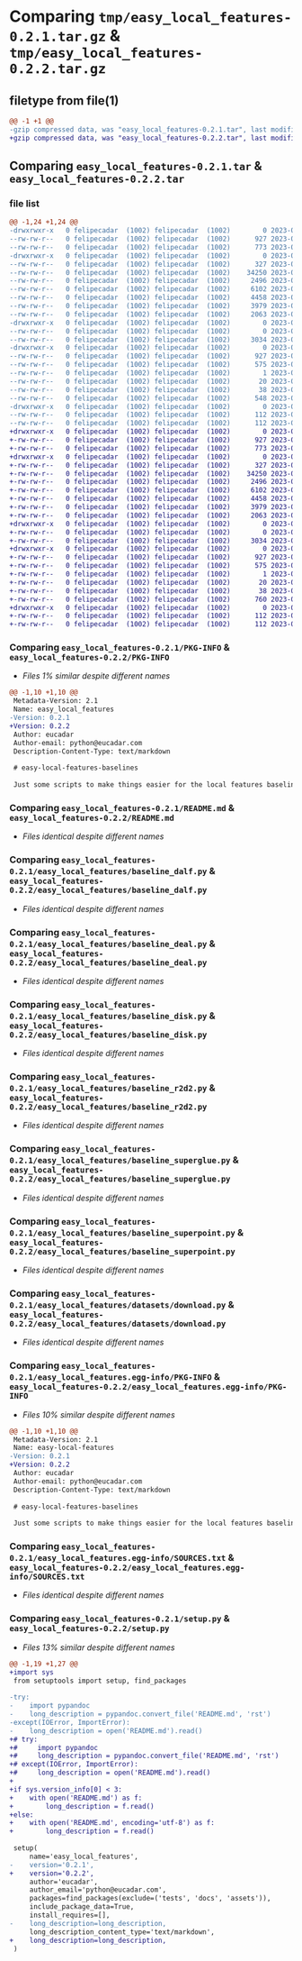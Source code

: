 # Comparing `tmp/easy_local_features-0.2.1.tar.gz` & `tmp/easy_local_features-0.2.2.tar.gz`

## filetype from file(1)

```diff
@@ -1 +1 @@
-gzip compressed data, was "easy_local_features-0.2.1.tar", last modified: Mon Jun 12 16:09:28 2023, max compression
+gzip compressed data, was "easy_local_features-0.2.2.tar", last modified: Mon Jun 12 16:13:21 2023, max compression
```

## Comparing `easy_local_features-0.2.1.tar` & `easy_local_features-0.2.2.tar`

### file list

```diff
@@ -1,24 +1,24 @@
-drwxrwxr-x   0 felipecadar  (1002) felipecadar  (1002)        0 2023-06-12 16:09:28.761359 easy_local_features-0.2.1/
--rw-rw-r--   0 felipecadar  (1002) felipecadar  (1002)      927 2023-06-12 16:09:28.761359 easy_local_features-0.2.1/PKG-INFO
--rw-rw-r--   0 felipecadar  (1002) felipecadar  (1002)      773 2023-06-12 16:04:27.000000 easy_local_features-0.2.1/README.md
-drwxrwxr-x   0 felipecadar  (1002) felipecadar  (1002)        0 2023-06-12 16:09:28.757359 easy_local_features-0.2.1/easy_local_features/
--rw-rw-r--   0 felipecadar  (1002) felipecadar  (1002)      327 2023-06-12 16:00:57.000000 easy_local_features-0.2.1/easy_local_features/__init__.py
--rw-rw-r--   0 felipecadar  (1002) felipecadar  (1002)    34250 2023-06-12 15:41:05.000000 easy_local_features-0.2.1/easy_local_features/baseline_dalf.py
--rw-rw-r--   0 felipecadar  (1002) felipecadar  (1002)     2496 2023-06-12 15:18:17.000000 easy_local_features-0.2.1/easy_local_features/baseline_deal.py
--rw-rw-r--   0 felipecadar  (1002) felipecadar  (1002)     6102 2023-06-09 08:29:10.000000 easy_local_features-0.2.1/easy_local_features/baseline_disk.py
--rw-rw-r--   0 felipecadar  (1002) felipecadar  (1002)     4458 2023-06-09 08:29:10.000000 easy_local_features-0.2.1/easy_local_features/baseline_r2d2.py
--rw-rw-r--   0 felipecadar  (1002) felipecadar  (1002)     3979 2023-06-09 08:29:10.000000 easy_local_features-0.2.1/easy_local_features/baseline_superglue.py
--rw-rw-r--   0 felipecadar  (1002) felipecadar  (1002)     2063 2023-06-09 08:29:10.000000 easy_local_features-0.2.1/easy_local_features/baseline_superpoint.py
-drwxrwxr-x   0 felipecadar  (1002) felipecadar  (1002)        0 2023-06-12 16:09:28.761359 easy_local_features-0.2.1/easy_local_features/datasets/
--rw-rw-r--   0 felipecadar  (1002) felipecadar  (1002)        0 2023-06-12 07:43:29.000000 easy_local_features-0.2.1/easy_local_features/datasets/__init__.py
--rw-rw-r--   0 felipecadar  (1002) felipecadar  (1002)     3034 2023-06-12 07:45:31.000000 easy_local_features-0.2.1/easy_local_features/datasets/download.py
-drwxrwxr-x   0 felipecadar  (1002) felipecadar  (1002)        0 2023-06-12 16:09:28.757359 easy_local_features-0.2.1/easy_local_features.egg-info/
--rw-rw-r--   0 felipecadar  (1002) felipecadar  (1002)      927 2023-06-12 16:09:28.000000 easy_local_features-0.2.1/easy_local_features.egg-info/PKG-INFO
--rw-rw-r--   0 felipecadar  (1002) felipecadar  (1002)      575 2023-06-12 16:09:28.000000 easy_local_features-0.2.1/easy_local_features.egg-info/SOURCES.txt
--rw-rw-r--   0 felipecadar  (1002) felipecadar  (1002)        1 2023-06-12 16:09:28.000000 easy_local_features-0.2.1/easy_local_features.egg-info/dependency_links.txt
--rw-rw-r--   0 felipecadar  (1002) felipecadar  (1002)       20 2023-06-12 16:09:28.000000 easy_local_features-0.2.1/easy_local_features.egg-info/top_level.txt
--rw-rw-r--   0 felipecadar  (1002) felipecadar  (1002)       38 2023-06-12 16:09:28.761359 easy_local_features-0.2.1/setup.cfg
--rw-rw-r--   0 felipecadar  (1002) felipecadar  (1002)      548 2023-06-12 16:09:23.000000 easy_local_features-0.2.1/setup.py
-drwxrwxr-x   0 felipecadar  (1002) felipecadar  (1002)        0 2023-06-12 16:09:28.761359 easy_local_features-0.2.1/tests/
--rw-rw-r--   0 felipecadar  (1002) felipecadar  (1002)      112 2023-06-12 16:01:43.000000 easy_local_features-0.2.1/tests/test_dalf.py
--rw-rw-r--   0 felipecadar  (1002) felipecadar  (1002)      112 2023-06-12 16:01:22.000000 easy_local_features-0.2.1/tests/test_deal.py
+drwxrwxr-x   0 felipecadar  (1002) felipecadar  (1002)        0 2023-06-12 16:13:21.610086 easy_local_features-0.2.2/
+-rw-rw-r--   0 felipecadar  (1002) felipecadar  (1002)      927 2023-06-12 16:13:21.610086 easy_local_features-0.2.2/PKG-INFO
+-rw-rw-r--   0 felipecadar  (1002) felipecadar  (1002)      773 2023-06-12 16:04:27.000000 easy_local_features-0.2.2/README.md
+drwxrwxr-x   0 felipecadar  (1002) felipecadar  (1002)        0 2023-06-12 16:13:21.610086 easy_local_features-0.2.2/easy_local_features/
+-rw-rw-r--   0 felipecadar  (1002) felipecadar  (1002)      327 2023-06-12 16:00:57.000000 easy_local_features-0.2.2/easy_local_features/__init__.py
+-rw-rw-r--   0 felipecadar  (1002) felipecadar  (1002)    34250 2023-06-12 15:41:05.000000 easy_local_features-0.2.2/easy_local_features/baseline_dalf.py
+-rw-rw-r--   0 felipecadar  (1002) felipecadar  (1002)     2496 2023-06-12 15:18:17.000000 easy_local_features-0.2.2/easy_local_features/baseline_deal.py
+-rw-rw-r--   0 felipecadar  (1002) felipecadar  (1002)     6102 2023-06-09 08:29:10.000000 easy_local_features-0.2.2/easy_local_features/baseline_disk.py
+-rw-rw-r--   0 felipecadar  (1002) felipecadar  (1002)     4458 2023-06-09 08:29:10.000000 easy_local_features-0.2.2/easy_local_features/baseline_r2d2.py
+-rw-rw-r--   0 felipecadar  (1002) felipecadar  (1002)     3979 2023-06-09 08:29:10.000000 easy_local_features-0.2.2/easy_local_features/baseline_superglue.py
+-rw-rw-r--   0 felipecadar  (1002) felipecadar  (1002)     2063 2023-06-09 08:29:10.000000 easy_local_features-0.2.2/easy_local_features/baseline_superpoint.py
+drwxrwxr-x   0 felipecadar  (1002) felipecadar  (1002)        0 2023-06-12 16:13:21.610086 easy_local_features-0.2.2/easy_local_features/datasets/
+-rw-rw-r--   0 felipecadar  (1002) felipecadar  (1002)        0 2023-06-12 07:43:29.000000 easy_local_features-0.2.2/easy_local_features/datasets/__init__.py
+-rw-rw-r--   0 felipecadar  (1002) felipecadar  (1002)     3034 2023-06-12 07:45:31.000000 easy_local_features-0.2.2/easy_local_features/datasets/download.py
+drwxrwxr-x   0 felipecadar  (1002) felipecadar  (1002)        0 2023-06-12 16:13:21.610086 easy_local_features-0.2.2/easy_local_features.egg-info/
+-rw-rw-r--   0 felipecadar  (1002) felipecadar  (1002)      927 2023-06-12 16:13:21.000000 easy_local_features-0.2.2/easy_local_features.egg-info/PKG-INFO
+-rw-rw-r--   0 felipecadar  (1002) felipecadar  (1002)      575 2023-06-12 16:13:21.000000 easy_local_features-0.2.2/easy_local_features.egg-info/SOURCES.txt
+-rw-rw-r--   0 felipecadar  (1002) felipecadar  (1002)        1 2023-06-12 16:13:21.000000 easy_local_features-0.2.2/easy_local_features.egg-info/dependency_links.txt
+-rw-rw-r--   0 felipecadar  (1002) felipecadar  (1002)       20 2023-06-12 16:13:21.000000 easy_local_features-0.2.2/easy_local_features.egg-info/top_level.txt
+-rw-rw-r--   0 felipecadar  (1002) felipecadar  (1002)       38 2023-06-12 16:13:21.610086 easy_local_features-0.2.2/setup.cfg
+-rw-rw-r--   0 felipecadar  (1002) felipecadar  (1002)      760 2023-06-12 16:13:02.000000 easy_local_features-0.2.2/setup.py
+drwxrwxr-x   0 felipecadar  (1002) felipecadar  (1002)        0 2023-06-12 16:13:21.610086 easy_local_features-0.2.2/tests/
+-rw-rw-r--   0 felipecadar  (1002) felipecadar  (1002)      112 2023-06-12 16:01:43.000000 easy_local_features-0.2.2/tests/test_dalf.py
+-rw-rw-r--   0 felipecadar  (1002) felipecadar  (1002)      112 2023-06-12 16:01:22.000000 easy_local_features-0.2.2/tests/test_deal.py
```

### Comparing `easy_local_features-0.2.1/PKG-INFO` & `easy_local_features-0.2.2/PKG-INFO`

 * *Files 1% similar despite different names*

```diff
@@ -1,10 +1,10 @@
 Metadata-Version: 2.1
 Name: easy_local_features
-Version: 0.2.1
+Version: 0.2.2
 Author: eucadar
 Author-email: python@eucadar.com
 Description-Content-Type: text/markdown
 
 # easy-local-features-baselines
 
 Just some scripts to make things easier for the local features baselines.
```

### Comparing `easy_local_features-0.2.1/README.md` & `easy_local_features-0.2.2/README.md`

 * *Files identical despite different names*

### Comparing `easy_local_features-0.2.1/easy_local_features/baseline_dalf.py` & `easy_local_features-0.2.2/easy_local_features/baseline_dalf.py`

 * *Files identical despite different names*

### Comparing `easy_local_features-0.2.1/easy_local_features/baseline_deal.py` & `easy_local_features-0.2.2/easy_local_features/baseline_deal.py`

 * *Files identical despite different names*

### Comparing `easy_local_features-0.2.1/easy_local_features/baseline_disk.py` & `easy_local_features-0.2.2/easy_local_features/baseline_disk.py`

 * *Files identical despite different names*

### Comparing `easy_local_features-0.2.1/easy_local_features/baseline_r2d2.py` & `easy_local_features-0.2.2/easy_local_features/baseline_r2d2.py`

 * *Files identical despite different names*

### Comparing `easy_local_features-0.2.1/easy_local_features/baseline_superglue.py` & `easy_local_features-0.2.2/easy_local_features/baseline_superglue.py`

 * *Files identical despite different names*

### Comparing `easy_local_features-0.2.1/easy_local_features/baseline_superpoint.py` & `easy_local_features-0.2.2/easy_local_features/baseline_superpoint.py`

 * *Files identical despite different names*

### Comparing `easy_local_features-0.2.1/easy_local_features/datasets/download.py` & `easy_local_features-0.2.2/easy_local_features/datasets/download.py`

 * *Files identical despite different names*

### Comparing `easy_local_features-0.2.1/easy_local_features.egg-info/PKG-INFO` & `easy_local_features-0.2.2/easy_local_features.egg-info/PKG-INFO`

 * *Files 10% similar despite different names*

```diff
@@ -1,10 +1,10 @@
 Metadata-Version: 2.1
 Name: easy-local-features
-Version: 0.2.1
+Version: 0.2.2
 Author: eucadar
 Author-email: python@eucadar.com
 Description-Content-Type: text/markdown
 
 # easy-local-features-baselines
 
 Just some scripts to make things easier for the local features baselines.
```

### Comparing `easy_local_features-0.2.1/easy_local_features.egg-info/SOURCES.txt` & `easy_local_features-0.2.2/easy_local_features.egg-info/SOURCES.txt`

 * *Files identical despite different names*

### Comparing `easy_local_features-0.2.1/setup.py` & `easy_local_features-0.2.2/setup.py`

 * *Files 13% similar despite different names*

```diff
@@ -1,19 +1,27 @@
+import sys
 from setuptools import setup, find_packages
 
-try:
-    import pypandoc
-    long_description = pypandoc.convert_file('README.md', 'rst')
-except(IOError, ImportError):
-    long_description = open('README.md').read()
+# try:
+#     import pypandoc
+#     long_description = pypandoc.convert_file('README.md', 'rst')
+# except(IOError, ImportError):
+#     long_description = open('README.md').read()
+
+if sys.version_info[0] < 3:
+    with open('README.md') as f:
+        long_description = f.read()
+else:
+    with open('README.md', encoding='utf-8') as f:
+        long_description = f.read()
 
 setup(
     name='easy_local_features',
-    version='0.2.1',
+    version='0.2.2',
     author='eucadar',
     author_email='python@eucadar.com',
     packages=find_packages(exclude=('tests', 'docs', 'assets')),
     include_package_data=True,
     install_requires=[],
-    long_description=long_description,
     long_description_content_type='text/markdown',
+    long_description=long_description,
 )
```


